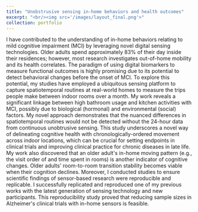 ```yaml
---
title: "Unobstrusive sensing in-home behaviors and health outcomes"
excerpt: "<br/><img src='/images/layout_final.png'>"
collection: portfolio
---
```


I have contributed to the understanding of in-home behaviors relating to mild cognitive impairment (MCI) by leveraging novel digital sensing technologies. Older adults spend approximately 83% of their day inside their residences; however, most research investigates out-of-home mobility and its health correlates. The paradigm of using digital biomarkers to measure functional outcomes is highly promising due to its potential to detect behavioral changes before the onset of MCI. To explore this potential, my studies have employed a ubiquitous sensing platform to capture spatiotemporal routines at real-world homes to measure the trips people make between indoor rooms over a month. My work reveals a significant linkage between high bathroom usage and kitchen activities with MCI, possibly due to biological (hormonal) and environmental (social) factors. My novel approach demonstrates that the nuanced differences in spatiotemporal routines would not be detected without the 24-hour data from continuous unobtrusive sensing. This study underscores a novel way of delineating cognitive health with chronologically-ordered movement across indoor locations, which can be crucial for setting endpoints in clinical trials and improving clinical practice for chronic diseases in late life. My work also discovered that an older adult's in-home moving pattern (e.g., the visit order of and time spent in rooms) is another indicator of cognitive changes. Older adults' room-to-room transition stability becomes viable when their cognition declines. Moreover, I conducted studies to ensure scientific findings of sensor-based research were reproducible and replicable. I successfully replicated and reproduced one of my previous works with the latest generation of sensing technology and new participants. This reproducibility study proved that reducing sample sizes in Alzheimer's clinical trials with in-home sensors is feasible.
